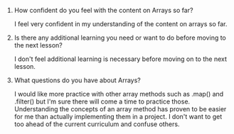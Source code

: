 1. How confident do you feel with the content on Arrays so far?

	I feel very confident in my understanding of the content on arrays so far.

2. Is there any additional learning you need or want to do before moving to the next lesson?

	I don't feel additional learning is necessary before moving on to the next lesson.

3. What questions do you have about Arrays?

	I would like more practice with other array methods such as .map() and .filter() but I'm sure there will come a time to practice those. Understanding the concepts of an array method has proven to be easier for me than actually implementing them in a project. I don't want to get too ahead of the current curriculum and confuse others.